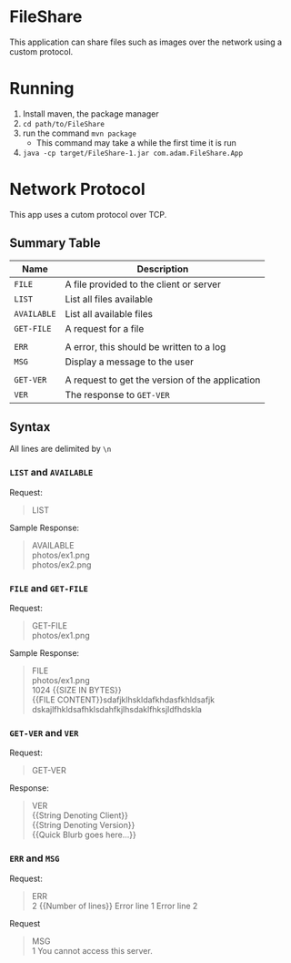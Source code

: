 # FileShare
This application can share files such as images over the network using a custom protocol.

# Running
1. Install maven, the package manager
1. `cd path/to/FileShare`
1. run the command `mvn package`
    - This command may take a while the first time it is run
1. `java -cp target/FileShare-1.jar com.adam.FileShare.App`

# Network Protocol
This app uses a cutom protocol over TCP.

## Summary Table
|Name|Description|
|-----------|-------------------|
|`FILE`|A file provided to the client or server|
|`LIST`|List all files available|
|`AVAILABLE`|List all available files|
|`GET-FILE`|A request for a file|
|||
|`ERR`|A error, this should be written to a log|
|`MSG`|Display a message to the user|
|||
|`GET-VER`|A request to get the version of the application|
|`VER`|The response to `GET-VER`|

## Syntax
All lines are delimited by `\n`
### `LIST` and `AVAILABLE`
Request:
>LIST

Sample Response:
>AVAILABLE  
>photos/ex1.png  
>photos/ex2.png  

### `FILE` and `GET-FILE`
Request:
>GET-FILE  
>photos/ex1.png  

Sample Response:
>FILE  
>photos/ex1.png  
>1024 {{SIZE IN BYTES}}  
>{{FILE CONTENT}}sdafjklhskldafkhdasfkhldsafjk  
>dskajlfhkldsafhklsdahfkjlhsdaklfhksjldfhdskla

### `GET-VER` and `VER`
Request:
>GET-VER    

Response:
>VER  
>{{String Denoting Client}}  
>{{String Denoting Version}}  
>{{Quick Blurb goes here...}}  

### `ERR` and `MSG`

Request:
>ERR  
>2 {{Number of lines}}
>Error line 1
>Error line 2

Request
>MSG  
>1
>You cannot access this server.